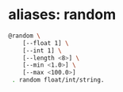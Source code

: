# aliases: random

```bash
@random \
	[--float 1] \
	[--int 1] \
	[--length <8>] \
	[--min <1.0>] \
	[--max <100.0>]
 . random float/int/string.
```
